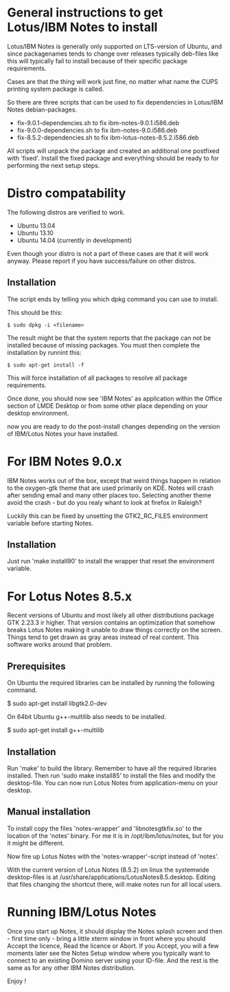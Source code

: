 General instructions to get Lotus/IBM Notes to install
======================================================

Lotus/IBM Notes is generally only supported on LTS-version of Ubuntu, and
since packagenames tends to change over releases typically deb-files
like this will typically fail to install because of their specific package
requirements.

Cases are that the thing will work just fine, no matter what name the CUPS
printing system package is called.

So there are three scripts that can be used to fix dependencies in Lotus/IBM
Notes debian-packages.

   * fix-9.0.1-dependencies.sh to fix ibm-notes-9.0.1.i586.deb
   * fix-9.0.0-dependencies.sh to fix ibm-notes-9.0.i586.deb
   * fix-8.5.2-dependencies.sh to fix ibm-lotus-notes-8.5.2.i586.deb

All scripts will unpack the package and created an additional one postfixed
with 'fixed'. Install the fixed package and everything should be ready to
for performing the next setup steps.

Distro compatability
====================

The following distros are verified to work.

* Ubuntu 13.04
* Ubuntu 13.10
* Ubuntu 14.04 (currently in development)

Even though your distro is not a part of these cases are that it will work
anyway. Please report if you have success/failure on other distros.

Installation
-------------

The script ends by telling you which dpkg command you can use to install.

This should be this:

	$ sudo dpkg -i <filename>

The result might be that the system reports that the package can not be
installed because of missing packages. You must then complete the installation
by runnint this:

	$ sudo apt-get install -f

This will force installation of all packages to resolve all package
requirements.

Once done, you should now see 'IBM Notes' as application within the Office
section of LMDE Desktop or from some other place depending on your desktop
environment.

now you are ready to do the post-install changes depending on the version of
IBM/Lotus Notes your have installed.

For IBM Notes 9.0.x
===================

IBM Notes works out of the box, except that weird things happen in
relation to the oxygen-gtk theme that are used primarily on KDE. Notes will
crash after sending email and many other places too. Selecting another theme
avoid the crash - but do you realy whant to look at firefox in Raleigh?

Luckily this can be fixed by unsetting the GTK2_RC_FILES environment variable
before starting Notes.

Installation
------------

Just run 'make install90' to install the wrapper that reset the environment
variable.


For Lotus Notes 8.5.x
=====================

Recent versions of Ubuntu and most likely all other distributions package
GTK 2.23.3 ir higher. That version contains an optimization that somehow
breaks Lotus Notes making it unable to draw things correctly on the screen.
Things tend to get drawn as gray areas instead of real content. This
software works around that problem.

Prerequisites
-------------
On Ubuntu the required libraries can be installed by running the following
command.

   $ sudo apt-get install libgtk2.0-dev

On 64bit Ubuntu g++-multilib also needs to be installed.

   $ sudo apt-get install g++-multilib


Installation
------------
Run 'make' to build the library. Remember to have all the required libraries
installed. Then run 'sudo make install85' to install the files and modify the
desktop-file. You can now run Lotus Notes from application-menu on your desktop.


Manual installation
-------------------
To install copy the files 'notes-wrapper' and 'libnotesgtkfix.so' to the
location of the 'notes' binary. For me it is in /opt/ibm/lotus/notes, but
for you it might be different.

Now fire up Lotus Notes with the 'notes-wrapper'-script instead of 'notes'.

With the current version of Lotus Notes (8.5.2) on linux the systemwide
desktop-files is at /usr/share/applications/LotusNotes8.5.desktop. Editing that
files changing the shortcut there, will make notes run for all local users.

Running IBM/Lotus Notes
=======================

Once you start up Notes, it should display the Notes splash screen and then - first
time only - bring a little xterm window in front where you should Accept the
licence, Read the licence or Abort. If you Accept, you will a few moments later
see the Notes Setup window where you typically want to connect to an existing
Domino server using your ID-file. And the rest is the same as for any other
IBM Notes distribution.

Enjoy !
